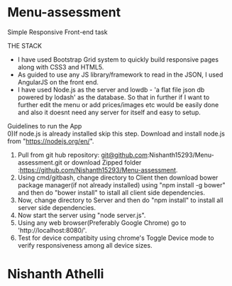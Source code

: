 # Menu-assessment
Simple Responsive Front-end task  

THE STACK
* I have used Bootstrap Grid system to quickly build responsive pages along with CSS3 and HTML5.
* As guided to use any JS library/framework to read in the JSON, I used AngularJS on the front end.
* I have used Node.js as the server and lowdb - 'a flat file json db powered by lodash' as the database. So that in further if I want to further edit the menu or add prices/images etc would be easily done and also it doesnt need any server for itself and easy to setup. 



Guidelines to run the App  
0)If node.js is already installed skip this step. Download and install node.js from "https://nodejs.org/en/".  
1) Pull from git hub repository: git@github.com:Nishanth15293/Menu-assessment.git or download Zipped folder :https://github.com/Nishanth15293/Menu-assessment.  
2) Using cmd/gitbash, change directory to Client then download bower package manager(if not already installed) using "npm install -g bower" and then do "bower install" to istall all client side dependencies.  
3) Now, change directory to Server and then do "npm install" to install all server side dependencies.  
4) Now start the server using "node server.js".  
5) Using any web browser(Preferably Google Chrome) go to 'http://localhost:8080/'.  
6) Test for device compatibity using chrome's Toggle Device mode to verify responsiveness among all device sizes.  


# Nishanth Athelli
